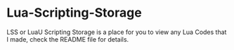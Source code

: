 # Lua-Scripting-Storage
LSS or LuaU Scripting Storage is a place for you to view any Lua Codes that I made, check the README file for details.
